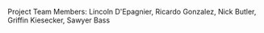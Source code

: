 Project Team Members: Lincoln D'Epagnier, Ricardo Gonzalez, Nick Butler, Griffin Kiesecker, Sawyer Bass
